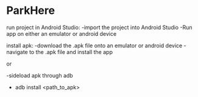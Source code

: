 # ParkHere

run project in Android Studio: 
-import the project into Android Studio
-Run app on either an emulator or android device

install apk:
-download the .apk file onto an emulator or android device
-navigate to the .apk file and install the app

or 

-sideload apk through adb 
- adb install <path_to_apk>
